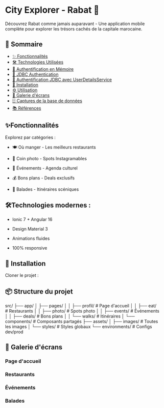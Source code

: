 # City Explorer - Rabat 📍
Découvrez Rabat comme jamais auparavant - Une application mobile complète pour explorer les trésors cachés de la capitale marocaine.
## 📌 Sommaire

- [✨ Fonctionnalités](#fonctionnalités)
- [🛠️ Technologies Utilisées](#-technologies-utilisées)
- [🔐 Authentification en Mémoire](#-authentification-en-mémoire)
- [🔐 JDBC Authentication](#jdbc-authentication)
- [🔐 Authentification JDBC avec UserDetailsService](#-authentification-jdbc-avec-userdetailsservice)
- [🚀 Installation](#-installation)
- [⚙️ Utilisation](#usage)
- [📸 Galerie d'écrans](#-galerie-décrans)
- [🗄️ Captures de la base de données](#-captures-de-la-base-de-données)
- [📚 Références](#-références)

## ✨Fonctionnalités
Explorez par catégories :

- 🍽️ Où manger - Les meilleurs restaurants

- 📸 Coin photo - Spots Instagramables

- 🎉 Événements - Agenda culturel

- 💰 Bons plans - Deals exclusifs

- 🚶 Balades - Itinéraires scéniques

## 🛠️Technologies modernes :

- Ionic 7 + Angular 16

- Design Material 3

- Animations fluides
- 100% responsive
## 🚀 Installation
Cloner le projet :


## 📦 Structure du projet
src/
├── app/
│   ├── pages/
│   │   ├── profil/          # Page d'accueil
│   │   ├── eat/           # Restaurants
│   │   ├── photo/         # Spots photo
│   │   ├── events/        # Événements
│   │   ├── deals/         # Bons plans
│   │   └── walks/         # Itinéraires
│   └── components/        # Composants partagés
├── assets/
│   ├── images/            # Toutes les images
│   └── styles/            # Styles globaux
└── environments/          # Configs dev/prod

## 📸 Galerie d'écrans
### Page d'accueil
### Restaurants
### Événements
### Balades
